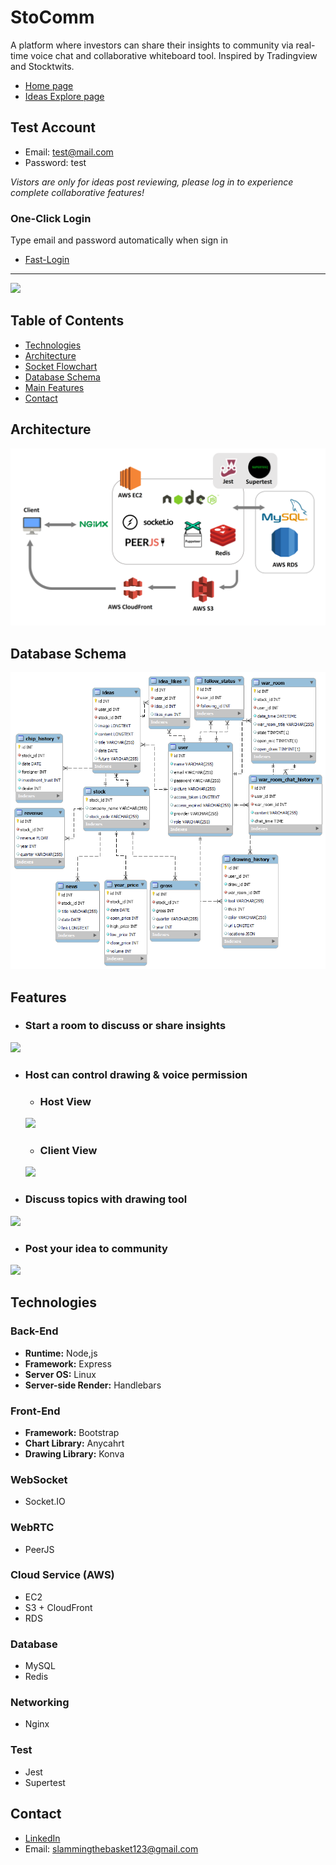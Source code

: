 # StoComm

A platform where investors can share their insights to community via real-time voice chat and collaborative whiteboard tool.
Inspired by Tradingview and Stocktwits.

 * [Home page](https://stocomm.site/)
 * [Ideas Explore page](https://stocomm.site/explore)

## Test Account

 * Email: test@mail.com
 * Password: test

*Vistors are only for ideas post reviewing, please log in to experience complete collaborative features!*

### One-Click Login
Type email and password automatically when sign in
 * [Fast-Login](https://stocomm.site/?testlogin)

 ---

<img src="./public/img/readme/stocomm-homepage.gif">

## Table of Contents
 * [Technologies](#Technologies)
 * [Architecture](#Architecture)
 * [Socket Flowchart](#Socket-Flowchart)
 * [Database Schema](#Database-Schema)
 * [Main Features](#Main-Features)
 * [Contact](#Contact)

## Architecture

<img src="./public/img/readme/architecture.png">

## Database Schema

<img src="./public/img/readme/db-schema.png">

## Features

 * ### Start a room to discuss or share insights

 <img src="./public/img/readme/start.gif">

 * ### Host can control drawing & voice permission 
   * ### Host View

   <img src="./public/img/readme/host-pert.gif">

   * ### Client View

   <img src="./public/img/readme/client-pert.gif">

 * ### Discuss topics with drawing tool

 <img src="./public/img/readme/draw.gif">

 * ### Post your idea to community

 <img src="./public/img/readme/post.gif">

## Technologies
### Back-End
 * **Runtime:** Node,js
 * **Framework:** Express
 * **Server OS:** Linux
 * **Server-side Render:** Handlebars

### Front-End
 * **Framework:** Bootstrap
 * **Chart Library:** Anycahrt
 * **Drawing Library:** Konva

### WebSocket
 * Socket.IO

### WebRTC
 * PeerJS

### Cloud Service (AWS)
 * EC2
 * S3 + CloudFront
 * RDS

### Database
 * MySQL
 * Redis

### Networking 
 * Nginx

### Test
 * Jest
 * Supertest

## Contact

 * [LinkedIn](https://www.linkedin.com/in/hsin-ping-k/)
 * Email: slammingthebasket123@gmail.com